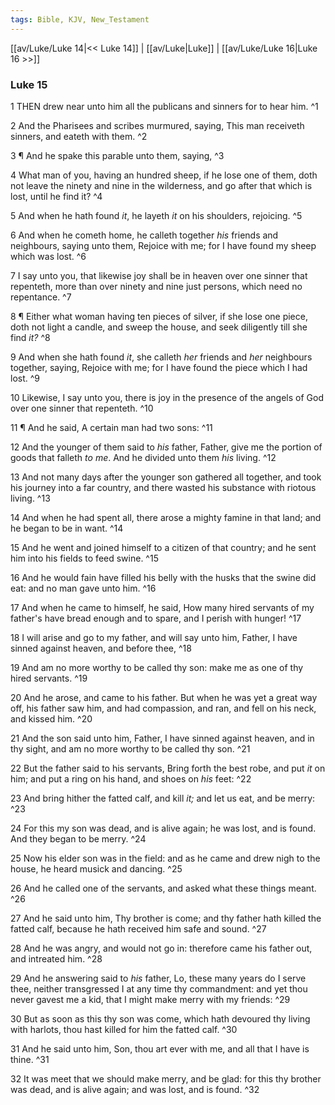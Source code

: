 ```yaml
---
tags: Bible, KJV, New_Testament
---
```


[[av/Luke/Luke 14|<< Luke 14]] | [[av/Luke|Luke]] | [[av/Luke/Luke 16|Luke 16 >>]]

### Luke 15

1 THEN drew near unto him all the publicans and sinners for to hear him. ^1

2 And the Pharisees and scribes murmured, saying, This man receiveth sinners, and eateth with them. ^2

3 ¶ And he spake this parable unto them, saying, ^3

4 What man of you, having an hundred sheep, if he lose one of them, doth not leave the ninety and nine in the wilderness, and go after that which is lost, until he find it? ^4

5 And when he hath found _it_, he layeth _it_ on his shoulders, rejoicing. ^5

6 And when he cometh home, he calleth together _his_ friends and neighbours, saying unto them, Rejoice with me; for I have found my sheep which was lost. ^6

7 I say unto you, that likewise joy shall be in heaven over one sinner that repenteth, more than over ninety and nine just persons, which need no repentance. ^7

8 ¶ Either what woman having ten pieces of silver, if she lose one piece, doth not light a candle, and sweep the house, and seek diligently till she find _it?_ ^8

9 And when she hath found _it_, she calleth _her_ friends and _her_ neighbours together, saying, Rejoice with me; for I have found the piece which I had lost. ^9

10 Likewise, I say unto you, there is joy in the presence of the angels of God over one sinner that repenteth. ^10

11 ¶ And he said, A certain man had two sons: ^11

12 And the younger of them said to _his_ father, Father, give me the portion of goods that falleth _to_ _me_. And he divided unto them _his_ living. ^12

13 And not many days after the younger son gathered all together, and took his journey into a far country, and there wasted his substance with riotous living. ^13

14 And when he had spent all, there arose a mighty famine in that land; and he began to be in want. ^14

15 And he went and joined himself to a citizen of that country; and he sent him into his fields to feed swine. ^15

16 And he would fain have filled his belly with the husks that the swine did eat: and no man gave unto him. ^16

17 And when he came to himself, he said, How many hired servants of my father's have bread enough and to spare, and I perish with hunger! ^17

18 I will arise and go to my father, and will say unto him, Father, I have sinned against heaven, and before thee, ^18

19 And am no more worthy to be called thy son: make me as one of thy hired servants. ^19

20 And he arose, and came to his father. But when he was yet a great way off, his father saw him, and had compassion, and ran, and fell on his neck, and kissed him. ^20

21 And the son said unto him, Father, I have sinned against heaven, and in thy sight, and am no more worthy to be called thy son. ^21

22 But the father said to his servants, Bring forth the best robe, and put _it_ on him; and put a ring on his hand, and shoes on _his_ feet: ^22

23 And bring hither the fatted calf, and kill _it;_ and let us eat, and be merry: ^23

24 For this my son was dead, and is alive again; he was lost, and is found. And they began to be merry. ^24

25 Now his elder son was in the field: and as he came and drew nigh to the house, he heard musick and dancing. ^25

26 And he called one of the servants, and asked what these things meant. ^26

27 And he said unto him, Thy brother is come; and thy father hath killed the fatted calf, because he hath received him safe and sound. ^27

28 And he was angry, and would not go in: therefore came his father out, and intreated him. ^28

29 And he answering said to _his_ father, Lo, these many years do I serve thee, neither transgressed I at any time thy commandment: and yet thou never gavest me a kid, that I might make merry with my friends: ^29

30 But as soon as this thy son was come, which hath devoured thy living with harlots, thou hast killed for him the fatted calf. ^30

31 And he said unto him, Son, thou art ever with me, and all that I have is thine. ^31

32 It was meet that we should make merry, and be glad: for this thy brother was dead, and is alive again; and was lost, and is found. ^32
